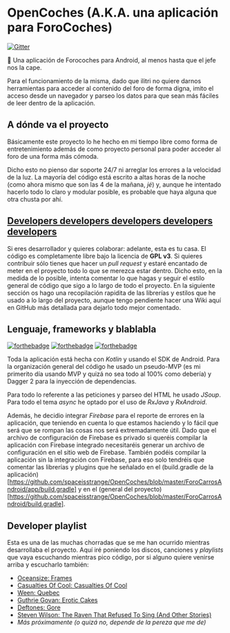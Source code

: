 # OpenCoches (A.K.A. una aplicación para ForoCoches)
[![Gitter](https://img.shields.io/gitter/room/nwjs/nw.js.svg?maxAge=2592000)](https://gitter.im/OpenCoches/Lobby)

:red_car: Una aplicación de Forocoches para Android, al menos hasta que el jefe nos la cape.

Para el funcionamiento de la misma, dado que ilitri no quiere darnos herramientas para acceder al contenido del foro de forma digna, imito el acceso desde un navegador y parseo los datos para que sean más fáciles de leer dentro de la aplicación.

## A dónde va el proyecto
Básicamente este proyecto lo he hecho en mi tiempo libre como forma de entretenimiento además de como proyecto personal para poder acceder al foro de una forma más cómoda.

Dicho esto no pienso dar soporte 24/7 ni arreglar los errores a la velocidad de la luz. La mayoría del código está escrito a altas horas de la noche (como ahora mismo que son las 4 de la mañana, *jé*) y, aunque he intentado hacerlo todo lo claro y modular posible, es probable que haya alguna que otra chusta por ahí.

## [Developers developers developers developers developers](https://www.youtube.com/watch?v=Vhh_GeBPOhs)
Si eres desarrollador y quieres colaborar: adelante, esta es tu casa. El código es completamente libre bajo la licencia de **GPL v3**. Si quieres contribuir sólo tienes que hacer un *pull request* y estaré encantado de meter en el proyecto todo lo que se merezca estar dentro. Dicho esto, en la medida de lo posible, intenta comentar lo que hagas y seguir el estilo general de código que sigo a lo largo de todo el proyecto. En la siguiente sección os hago una recopilación rapidita de las librerías y estilos que he usado a lo largo del proyecto, aunque tengo pendiente hacer una Wiki aquí en GitHub más detallada para dejarlo todo mejor comentado.

## Lenguaje, frameworks y blablabla
[![forthebadge](http://forthebadge.com/images/badges/fuck-it-ship-it.svg)](http://forthebadge.com)
[![forthebadge](http://forthebadge.com/images/badges/powered-by-electricity.svg)](http://forthebadge.com)
[![forthebadge](http://forthebadge.com/images/badges/gluten-free.svg)](http://forthebadge.com)

Toda la aplicación está hecha con *Kotlin* y usando el SDK de Android. Para la organización general del código he usado un pseudo-MVP (es mi primerito día usando MVP y quizá no sea todo al 100% como debería) y Dagger 2 para la inyección de dependencias.

Para todo lo referente a las peticiones y parseo del HTML he usado *JSoup*. Para todo el tema *async* he optado por el uso de *RxJava* y *RxAndroid*.

Además, he decidio integrar *Firebase* para el reporte de errores en la aplicación, que teniendo en cuenta lo que estamos haciendo y lo fácil que será que se rompan las cosas nos será extremadamente útil. Dado que el archivo de configuración de Firebase es privado si queréis compilar la aplicación con Firebase integrado necesitaréis generar un archivo de configuración en el sitio web de Firebase. También podéis compilar la aplicación sin la integración con Firebase, para eso solo tendréis que comentar las librerías y plugins que he señalado en el (build.gradle de la aplicación)[https://github.com/spaceisstrange/OpenCoches/blob/master/ForoCarrosAndroid/app/build.gradle] y en el (general del proyecto)[https://github.com/spaceisstrange/OpenCoches/blob/master/ForoCarrosAndroid/build.gradle].

## Developer playlist
Esta es una de las muchas chorradas que se me han ocurrido mientras desarrollaba el proyecto. Aquí iré poniendo los discos, canciones y *playlists* que vaya escuchando mientras pico código, por si alguno quiere venirse arriba y escucharlo también:

- [Oceansize: Frames](https://www.youtube.com/watch?v=nJ2Oj26-0Zs)
- [Casualties Of Cool: Casualties Of Cool](https://www.youtube.com/watch?v=m1vOGSG4Og0)
- [Ween: Quebec](https://www.youtube.com/watch?v=hkX2QATlgbo)
- [Guthrie Govan: Erotic Cakes](https://www.youtube.com/watch?v=JLOE0s9Y7b0)
- [Deftones: Gore](https://www.youtube.com/watch?v=o-3matq2r0Y)
- [Steven Wilson: The Raven That Refused To Sing (And Other Stories)](https://www.youtube.com/watch?v=_w8SY_9yO8k&list=PLgs4tQlTRNY36XH79qSOIeDsTTy-QswEh)
- *Más próximamente (o quizá no, depende de la pereza que me de)*
